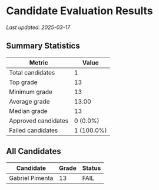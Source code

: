 # Candidate Evaluation Results

*Last updated: 2025-03-17*

## Summary Statistics

| Metric | Value |
|--------|-------|
| Total candidates | 1 |
| Top grade | 13 |
| Minimum grade | 13 |
| Average grade | 13.00 |
| Median grade | 13 |
| Approved candidates | 0 (0.0%) |
| Failed candidates | 1 (100.0%) |

## All Candidates

| Candidate | Grade | Status |
|-----------|-------|--------|
| Gabriel Pimenta | 13 | FAIL |
